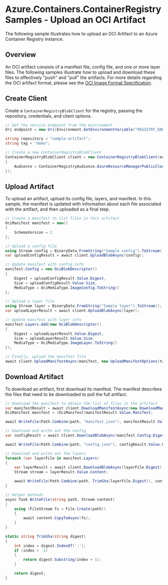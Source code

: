 # Azure.Containers.ContainerRegistry Samples - Upload an OCI Artifact

The following sample illustrates how to upload an OCI Artifact to an Azure Container Registry instance.

## Overview

An OCI artifact consists of a manifest file, config file, and one or more layer files.  The following samples illustrate how to upload and download these files to effectively "push" and "pull" the artifacts. For more details regarding the OCI artifact format, please see the [OCI Image Format Specification](https://github.com/opencontainers/image-spec/blob/main/spec.md).

## Create Client

Create a `ContainerRegistryBlobClient` for the registry, passing the repository, credentials, and client options.

```C# Snippet:ContainerRegistry_Samples_CreateBlobClient
// Get the service endpoint from the environment
Uri endpoint = new Uri(Environment.GetEnvironmentVariable("REGISTRY_ENDPOINT"));

string repository = "sample-artifact";
string tag = "demo";

// Create a new ContainerRegistryBlobClient
ContainerRegistryBlobClient client = new ContainerRegistryBlobClient(endpoint, repository, new DefaultAzureCredential(), new ContainerRegistryClientOptions()
{
    Audience = ContainerRegistryAudience.AzureResourceManagerPublicCloud
});
```

## Upload Artifact

To upload an artifact, upload its config file, layers, and manifest.  In this sample, the manifest is updated with information about each file associated with the artifact, and then uploaded as a final step.

```C# Snippet:ContainerRegistry_Samples_UploadArtifactAsync
// Create a manifest to list files in this artifact
OciManifest manifest = new()
{
    SchemaVersion = 2
};

// Upload a config file
using Stream config = BinaryData.FromString("Sample config").ToStream();
var uploadConfigResult = await client.UploadBlobAsync(config);

// Update manifest with config info
manifest.Config = new OciBlobDescriptor()
{
    Digest = uploadConfigResult.Value.Digest,
    Size = uploadConfigResult.Value.Size,
    MediaType = OciMediaType.ImageConfig.ToString()
};

// Upload a layer file
using Stream layer = BinaryData.FromString("Sample layer").ToStream();
var uploadLayerResult = await client.UploadBlobAsync(layer);

// Update manifest with layer info
manifest.Layers.Add(new OciBlobDescriptor()
{
    Digest = uploadLayerResult.Value.Digest,
    Size = uploadLayerResult.Value.Size,
    MediaType = OciMediaType.ImageLayer.ToString()
});

// Finally, upload the manifest file
await client.UploadManifestAsync(manifest, new UploadManifestOptions(tag));
```

## Download Artifact

To download an artifact, first download its manifest.  The manifest describes the files that need to be downloaded to pull the full artifact.

```C# Snippet:ContainerRegistry_Samples_DownloadArtifactAsync
// Download the manifest to obtain the list of files in the artifact
var manifestResult = await client.DownloadManifestAsync(new DownloadManifestOptions(tag));
OciManifest manifest = (OciManifest)manifestResult.Value.Manifest;

await WriteFile(Path.Combine(path, "manifest.json"), manifestResult.Value.ManifestStream);

// Download and write out the config
var configResult = await client.DownloadBlobAsync(manifest.Config.Digest);

await WriteFile(Path.Combine(path, "config.json"), configResult.Value.Content);

// Download and write out the layers
foreach (var layerFile in manifest.Layers)
{
    var layerResult = await client.DownloadBlobAsync(layerFile.Digest);
    Stream stream = layerResult.Value.Content;

    await WriteFile(Path.Combine(path, TrimSha(layerFile.Digest)), configResult.Value.Content);
}

// Helper methods
async Task WriteFile(string path, Stream content)
{
    using (FileStream fs = File.Create(path))
    {
        await content.CopyToAsync(fs);
    }
}

static string TrimSha(string digest)
{
    int index = digest.IndexOf(':');
    if (index > -1)
    {
        return digest.Substring(index + 1);
    }

    return digest;
}
```
